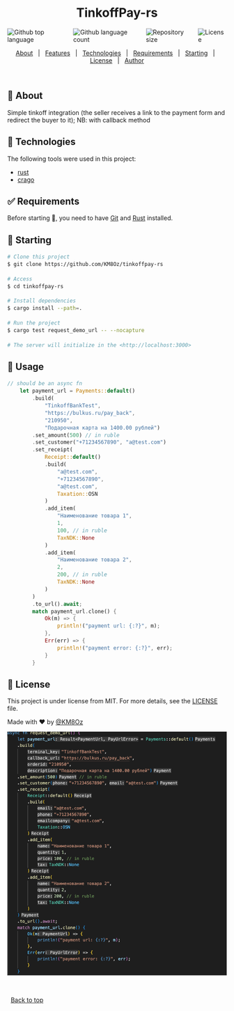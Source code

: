 

<h1 align="center">TinkoffPay-rs</h1>

<div style="display:flex;flex-direction:row;gap:5px; width:100%;justify-content:center;">
  <img alt="Github top language" src="https://img.shields.io/github/languages/top/KM8Oz/TinkoffPay-rs?color=56BEB8">

  <img alt="Github language count" src="https://img.shields.io/github/languages/count/KM8Oz/tinkoffpay-rs?color=56BEB8">

  <img alt="Repository size" src="https://img.shields.io/github/repo-size/KM8Oz/tinkoffpay-rs?color=56BEB8">

  <img alt="License" src="https://img.shields.io/github/license/KM8Oz/tinkoffpay-rs?color=56BEB8">

  <!-- <img alt="Github issues" src="https://img.shields.io/github/issues/KM8Oz/tinkoffpay-rs?color=56BEB8" /> -->

  <!-- <img alt="Github forks" src="https://img.shields.io/github/forks/KM8Oz/tinkoffpay-rs?color=56BEB8" /> -->

  <!-- <img alt="Github stars" src="https://img.shields.io/github/stars/KM8Oz/tinkoffpay-rs?color=56BEB8" /> -->
</div>

<!-- Status -->

<!-- <h4 align="center"> 
	🚧  TinkoffPay 🚀 Under construction...  🚧
</h4> 

<hr> -->

<p align="center">
  <a href="#dart-about">About</a> &#xa0; | &#xa0; 
  <a href="#sparkles-features">Features</a> &#xa0; | &#xa0;
  <a href="#rocket-technologies">Technologies</a> &#xa0; | &#xa0;
  <a href="#white_check_mark-requirements">Requirements</a> &#xa0; | &#xa0;
  <a href="#checkered_flag-starting">Starting</a> &#xa0; | &#xa0;
  <a href="#memo-license">License</a> &#xa0; | &#xa0;
  <a href="https://github.com/KM8Oz" target="_blank">Author</a>
</p>

<br>

## :dart: About ##

Simple tinkoff integration (the seller receives a link to the payment form and redirect the buyer to it); NB: with callback method

## :rocket: Technologies ##

The following tools were used in this project:

- [rust](https://www.rust-lang.org/)
- [crago](https://crates.io/)

## :white_check_mark: Requirements ##

Before starting :checkered_flag:, you need to have [Git](https://git-scm.com) and [Rust](https://www.rust-lang.org/) installed.

## :checkered_flag: Starting ##

```bash
# Clone this project
$ git clone https://github.com/KM8Oz/tinkoffpay-rs

# Access
$ cd tinkoffpay-rs

# Install dependencies
$ cargo install --path=.

# Run the project
$ cargo test request_demo_url -- --nocapture 

# The server will initialize in the <http://localhost:3000>
```

## :checkered_flag: Usage ##

```rust
// should be an async fn 
    let payment_url = Payments::default()
        .build(
            "TinkoffBankTest",
            "https://bulkus.ru/pay_back",
            "210950", 
            "Подарочная карта на 1400.00 рублей")
        .set_amount(500) // in ruble
        .set_customer("+71234567890", "a@test.com")
        .set_receipt(
            Receipt::default()
            .build(
                "a@test.com", 
                "+71234567890", 
                "a@test.com", 
                Taxation::OSN
            )
            .add_item(
                "Наименование товара 1", 
                1, 
                100, // in ruble
                TaxNDK::None
            )
            .add_item(
                "Наименование товара 2", 
                2, 
                200, // in ruble
                TaxNDK::None
            )
        )
        .to_url().await;
        match payment_url.clone() {
            Ok(m) => {
                println!("payment url: {:?}", m);
            },
            Err(err) => {
                println!("payment error: {:?}", err);
            }
        }
```

## :memo: License ##

This project is under license from MIT. For more details, see the [LICENSE](LICENSE.md) file.


Made with :heart: by <a href="https://github.com/KM8Oz" target="_blank">@KM8Oz</a>
&#xa0;
&#xa0;
<div align="center" id="top"> 
  <img src="./Screen-Shot.png" alt="TinkoffPay-rs" />

  &#xa0;

  <!-- <a href="https://tinkoffpay-rs.netlify.app">Demo</a> -->
</div>

&#xa0;
<a href="#top">Back to top</a>
